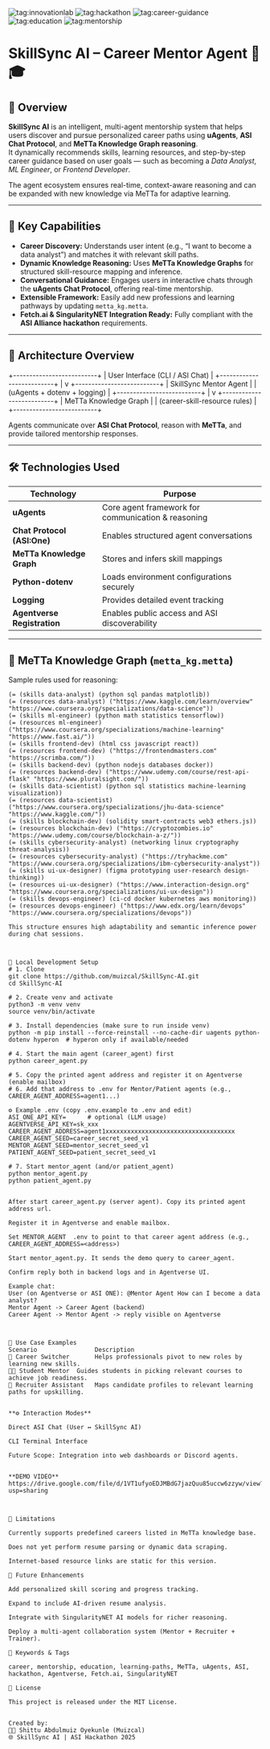 ![tag:innovationlab](https://img.shields.io/badge/innovationlab-3D8BD3)
![tag:hackathon](https://img.shields.io/badge/hackathon-2E5CK3)
![tag:career-guidance](https://img.shields.io/badge/domain-career_guidance-3C9EE7)
![tag:education](https://img.shields.io/badge/domain-education-6A0DAD)
![tag:mentorship](https://img.shields.io/badge/domain-mentorship-008000)

# SkillSync AI – Career Mentor Agent 🤖🎓

## 🧠 Overview
**SkillSync AI** is an intelligent, multi-agent mentorship system that helps users discover and pursue personalized career paths using **uAgents**, **ASI Chat Protocol**, and **MeTTa Knowledge Graph reasoning**.  
It dynamically recommends skills, learning resources, and step-by-step career guidance based on user goals — such as becoming a *Data Analyst*, *ML Engineer*, or *Frontend Developer*.  

The agent ecosystem ensures real-time, context-aware reasoning and can be expanded with new knowledge via MeTTa for adaptive learning.

---

## 🚀 Key Capabilities
- **Career Discovery:** Understands user intent (e.g., “I want to become a data analyst”) and matches it with relevant skill paths.  
- **Dynamic Knowledge Reasoning:** Uses **MeTTa Knowledge Graphs** for structured skill-resource mapping and inference.  
- **Conversational Guidance:** Engages users in interactive chats through the **uAgents Chat Protocol**, offering real-time mentorship.  
- **Extensible Framework:** Easily add new professions and learning pathways by updating `metta_kg.metta`.  
- **Fetch.ai & SingularityNET Integration Ready:** Fully compliant with the **ASI Alliance hackathon** requirements.

---

## 🧩 Architecture Overview

+--------------------------+
| User Interface (CLI / ASI Chat) |
+--------------------------+
|
v
+--------------------------+
| SkillSync Mentor Agent |
| (uAgents + dotenv + logging) |
+--------------------------+
|
v
+--------------------------+
| MeTTa Knowledge Graph |
| (career-skill-resource rules) |
+--------------------------+


Agents communicate over **ASI Chat Protocol**, reason with **MeTTa**, and provide tailored mentorship responses.

---

## 🛠️ Technologies Used
| Technology | Purpose |
|-------------|----------|
| **uAgents** | Core agent framework for communication & reasoning |
| **Chat Protocol (ASI:One)** | Enables structured agent conversations |
| **MeTTa Knowledge Graph** | Stores and infers skill mappings |
| **Python-dotenv** | Loads environment configurations securely |
| **Logging** | Provides detailed event tracking |
| **Agentverse Registration** | Enables public access and ASI discoverability |

---

## 🧩 MeTTa Knowledge Graph (`metta_kg.metta`)
Sample rules used for reasoning:

```metta
(= (skills data-analyst) (python sql pandas matplotlib))
(= (resources data-analyst) ("https://www.kaggle.com/learn/overview" "https://www.coursera.org/specializations/data-science"))
(= (skills ml-engineer) (python math statistics tensorflow))
(= (resources ml-engineer) ("https://www.coursera.org/specializations/machine-learning" "https://www.fast.ai/"))
(= (skills frontend-dev) (html css javascript react))
(= (resources frontend-dev) ("https://frontendmasters.com" "https://scrimba.com/"))
(= (skills backend-dev) (python nodejs databases docker))
(= (resources backend-dev) ("https://www.udemy.com/course/rest-api-flask" "https://www.pluralsight.com/"))
(= (skills data-scientist) (python sql statistics machine-learning visualization))
(= (resources data-scientist) ("https://www.coursera.org/specializations/jhu-data-science" "https://www.kaggle.com/"))
(= (skills blockchain-dev) (solidity smart-contracts web3 ethers.js))
(= (resources blockchain-dev) ("https://cryptozombies.io" "https://www.udemy.com/course/blockchain-a-z/"))
(= (skills cybersecurity-analyst) (networking linux cryptography threat-analysis))
(= (resources cybersecurity-analyst) ("https://tryhackme.com" "https://www.coursera.org/specializations/ibm-cybersecurity-analyst"))
(= (skills ui-ux-designer) (figma prototyping user-research design-thinking))
(= (resources ui-ux-designer) ("https://www.interaction-design.org" "https://www.coursera.org/specializations/ui-ux-design"))
(= (skills devops-engineer) (ci-cd docker kubernetes aws monitoring))
(= (resources devops-engineer) ("https://www.edx.org/learn/devops" "https://www.coursera.org/specializations/devops"))

This structure ensures high adaptability and semantic inference power during chat sessions.



🧪 Local Development Setup
# 1. Clone
git clone https://github.com/muizcal/SkillSync-AI.git
cd SkillSync-AI

# 2. Create venv and activate
python3 -m venv venv
source venv/bin/activate

# 3. Install dependencies (make sure to run inside venv)
python -m pip install --force-reinstall --no-cache-dir uagents python-dotenv hyperon  # hyperon only if available/needed

# 4. Start the main agent (career_agent) first
python career_agent.py

# 5. Copy the printed agent address and register it on Agentverse (enable mailbox)
# 6. Add that address to .env for Mentor/Patient agents (e.g., CAREER_AGENT_ADDRESS=agent1...)

⚙️ Example .env (copy .env.example to .env and edit)
ASI_ONE_API_KEY=      # optional (LLM usage)
AGENTVERSE_API_KEY=sk_xxx
CAREER_AGENT_ADDRESS=agent1xxxxxxxxxxxxxxxxxxxxxxxxxxxxxxxxxxxx
CAREER_AGENT_SEED=career_secret_seed_v1
MENTOR_AGENT_SEED=mentor_secret_seed_v1
PATIENT_AGENT_SEED=patient_secret_seed_v1

# 7. Start mentor_agent (and/or patient_agent)
python mentor_agent.py
python patient_agent.py


After start career_agent.py (server agent). Copy its printed agent address url.

Register it in Agentverse and enable mailbox.

Set MENTOR_AGENT  .env to point to that career agent address (e.g., CAREER_AGENT_ADDRESS=<address>) 

Start mentor_agent.py. It sends the demo query to career_agent.

Confirm reply both in backend logs and in Agentverse UI.

Example chat:
User (on Agentverse or ASI ONE): @Mentor Agent How can I become a data analyst?
Mentor Agent -> Career Agent (backend)
Career Agent -> Mentor Agent -> reply visible on Agentverse



📖 Use Case Examples
Scenario	            Description
🎯 Career Switcher	    Helps professionals pivot to new roles by learning new skills.
🧑‍🎓 Student Mentor	Guides students in picking relevant courses to achieve job readiness.
💼 Recruiter Assistant	Maps candidate profiles to relevant learning paths for upskilling.


**⚙️ Interaction Modes**

Direct ASI Chat (User ↔ SkillSync AI)

CLI Terminal Interface

Future Scope: Integration into web dashboards or Discord agents.


**DEMO VIDEO**
https://drive.google.com/file/d/1VT1ufyoEDJMBdG7jazQuu85uccw6zzyw/view?usp=sharing



🚫 Limitations

Currently supports predefined careers listed in MeTTa knowledge base.

Does not yet perform resume parsing or dynamic data scraping.

Internet-based resource links are static for this version.

🧩 Future Enhancements

Add personalized skill scoring and progress tracking.

Expand to include AI-driven resume analysis.

Integrate with SingularityNET AI models for richer reasoning.

Deploy a multi-agent collaboration system (Mentor + Recruiter + Trainer).

🔑 Keywords & Tags

career, mentorship, education, learning-paths, MeTTa, uAgents, ASI, hackathon, Agentverse, Fetch.ai, SingularityNET

📄 License

This project is released under the MIT License.


Created by:
👨‍💻 Shittu Abdulmuiz Oyekunle (Muizcal)
🌐 SkillSync AI | ASI Hackathon 2025



